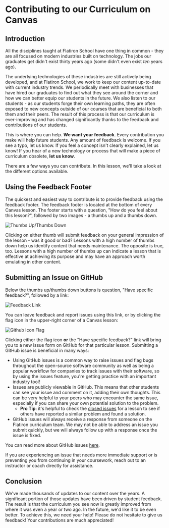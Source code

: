 # Contributing to our Curriculum on Canvas

## Introduction

All the disciplines taught at Flatiron School have one thing in common - they
are all focused on modern industries built on technology. The jobs our graduates
get didn't exist thirty years ago (some didn't even exist _ten_ years ago).

The underlying technologies of these industries are still actively being
developed, and at Flatiron School, we work to keep our content up-to-date with
current industry trends. We periodically meet with businesses that have hired
our graduates to find out what they see around the corner and how we can better
equip our students in the future. We also listen to our students - as our
students forge their own learning paths, they are often exposed to new concepts
outside of our courses that are beneficial to both them and their peers. The
result of this process is that our curriculum is ever-improving and has changed
significantly thanks to the feedback and contributions of our students.

This is where you can help. **We want your feedback**. Every contribution you make
will help future students. Any amount of feedback is welcome. If you see a typo,
let us know. If you feel a concept isn't clearly explained, let us know! If you
hear of a new technology or process that will make a piece of curriculum
obsolete, **let us know**.

There are a few ways you can contribute. In this lesson, we'll take a look at
the different options available.

## Using the Feedback Footer

The quickest and easiest way to contribute is to provide feedback using the
feedback footer. The feedback footer is located at the bottom of every Canvas
lesson. The footer starts with a question, "How do you feel about this lesson?",
followed by two images - a thumbs up and a thumbs down.

![Thumbs Up/Thumbs Down](https://curriculum-content.s3.amazonaws.com/homeroom/welcome-contributing-to-curriculum/thumbs-buttons.png)

Clicking on either thumb will submit feedback on your general impression of the
lesson - was it good or bad? Lessons with a high number of thumbs down help us
identify content that needs maintenance. The opposite is true, too. Lessons with
a high number of thumbs up can indicate a lesson that is effective at achieving
its purpose and may have an approach worth emulating in other content.

## Submitting an Issue on GitHub

Below the thumbs up/thumbs down buttons is question, "Have specific feedback?",
followed by a link:

![Feedback Link](https://curriculum-content.s3.amazonaws.com/homeroom/welcome-contributing-to-curriculum/feedback-link.png)

You can leave feedback and report issues using this link, or by clicking the
flag icon in the upper-right corner of a Canvas lesson:

![Github Icon Flag](https://curriculum-content.s3.amazonaws.com/homeroom/welcome-contributing-to-curriculum/flag-icon.png)

Clicking either the flag icon **or** the "Have specific feedback?" link will
bring you to a new issue form on GitHub for that particular lesson. Submitting a
GitHub issue is beneficial in many ways:

- Using GitHub issues is a common way to raise issues and flag bugs throughout
  the open-source software community as well as being a popular workflow for
  companies to track issues with their software, so by using the issues feature,
  you're getting practice with an important industry tool!
- Issues are publicly viewable in GitHub. This means that other students can see
  your issue and comment on it, adding their own thoughts. This can be very
  helpful to your peers who may encounter the same issue, especially if you can
  share your own potential solution to the problem.
  - **Pro Tip**: it's helpful to check the
    [closed issues](https://github.com/learn-co-curriculum/phase-4-validation-messages-and-error-handling/issues?q=is%3Aissue+is%3Aclosed)
    for a lesson to see if others have reported a similar problem and found a
    solution.
- GitHub issues will always receive a response from someone on the Flatiron
  curriculum team. We may not be able to address an issue you submit quickly,
  but we will always follow up with a response once the issue is fixed.

You can read more about GitHub issues [here](https://guides.github.com/features/issues/).

If you are experiencing an issue that needs more immediate support or is
preventing you from continuing in your coursework, reach out to an instructor or
coach directly for assistance.

## Conclusion

We've made thousands of updates to our content over the years. A significant
portion of those updates have been driven by student feedback. The result is
that the curriculum you see now is greatly improved from where it was even a
year or two ago. In the future, we'd like it to be even better. To achieve this,
we need your help! Please do not hesitate to give us feedback! Your
contributions are much appreciated!
